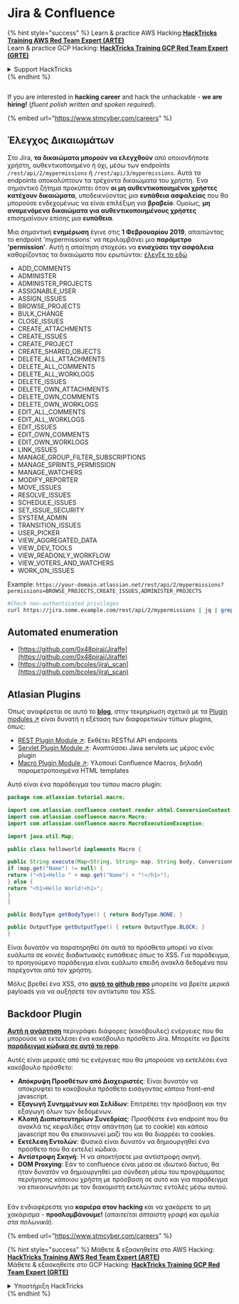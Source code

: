 # Jira & Confluence

{% hint style="success" %}
Learn & practice AWS Hacking:<img src="../../.gitbook/assets/arte.png" alt="" data-size="line">[**HackTricks Training AWS Red Team Expert (ARTE)**](https://training.hacktricks.xyz/courses/arte)<img src="../../.gitbook/assets/arte.png" alt="" data-size="line">\
Learn & practice GCP Hacking: <img src="../../.gitbook/assets/grte.png" alt="" data-size="line">[**HackTricks Training GCP Red Team Expert (GRTE)**<img src="../../.gitbook/assets/grte.png" alt="" data-size="line">](https://training.hacktricks.xyz/courses/grte)

<details>

<summary>Support HackTricks</summary>

* Check the [**subscription plans**](https://github.com/sponsors/carlospolop)!
* **Join the** 💬 [**Discord group**](https://discord.gg/hRep4RUj7f) or the [**telegram group**](https://t.me/peass) or **follow** us on **Twitter** 🐦 [**@hacktricks\_live**](https://twitter.com/hacktricks\_live)**.**
* **Share hacking tricks by submitting PRs to the** [**HackTricks**](https://github.com/carlospolop/hacktricks) and [**HackTricks Cloud**](https://github.com/carlospolop/hacktricks-cloud) github repos.

</details>
{% endhint %}

<figure><img src="../../.gitbook/assets/image (1) (1) (1) (1) (1) (1) (1) (1) (1) (1) (1).png" alt=""><figcaption></figcaption></figure>

If you are interested in **hacking career** and hack the unhackable - **we are hiring!** (_fluent polish written and spoken required_).

{% embed url="https://www.stmcyber.com/careers" %}

## Έλεγχος Δικαιωμάτων

Στο Jira, **τα δικαιώματα μπορούν να ελεγχθούν** από οποιονδήποτε χρήστη, αυθεντικοποιημένο ή όχι, μέσω των endpoints `/rest/api/2/mypermissions` ή `/rest/api/3/mypermissions`. Αυτά τα endpoints αποκαλύπτουν τα τρέχοντα δικαιώματα του χρήστη. Ένα σημαντικό ζήτημα προκύπτει όταν **οι μη αυθεντικοποιημένοι χρήστες κατέχουν δικαιώματα**, υποδεικνύοντας μια **ευπάθεια ασφαλείας** που θα μπορούσε ενδεχομένως να είναι επιλέξιμη για **βραβείο**. Ομοίως, **μη αναμενόμενα δικαιώματα για αυθεντικοποιημένους χρήστες** επισημαίνουν επίσης μια **ευπάθεια**.

Μια σημαντική **ενημέρωση** έγινε στις **1 Φεβρουαρίου 2019**, απαιτώντας το endpoint 'mypermissions' να περιλαμβάνει μια **παράμετρο 'permission'**. Αυτή η απαίτηση στοχεύει να **ενισχύσει την ασφάλεια** καθορίζοντας τα δικαιώματα που ερωτώνται: [έλεγξε το εδώ](https://developer.atlassian.com/cloud/jira/platform/change-notice-get-my-permissions-requires-permissions-query-parameter/#change-notice---get-my-permissions-resource-will-require-a-permissions-query-parameter)

* ADD\_COMMENTS
* ADMINISTER
* ADMINISTER\_PROJECTS
* ASSIGNABLE\_USER
* ASSIGN\_ISSUES
* BROWSE\_PROJECTS
* BULK\_CHANGE
* CLOSE\_ISSUES
* CREATE\_ATTACHMENTS
* CREATE\_ISSUES
* CREATE\_PROJECT
* CREATE\_SHARED\_OBJECTS
* DELETE\_ALL\_ATTACHMENTS
* DELETE\_ALL\_COMMENTS
* DELETE\_ALL\_WORKLOGS
* DELETE\_ISSUES
* DELETE\_OWN\_ATTACHMENTS
* DELETE\_OWN\_COMMENTS
* DELETE\_OWN\_WORKLOGS
* EDIT\_ALL\_COMMENTS
* EDIT\_ALL\_WORKLOGS
* EDIT\_ISSUES
* EDIT\_OWN\_COMMENTS
* EDIT\_OWN\_WORKLOGS
* LINK\_ISSUES
* MANAGE\_GROUP\_FILTER\_SUBSCRIPTIONS
* MANAGE\_SPRINTS\_PERMISSION
* MANAGE\_WATCHERS
* MODIFY\_REPORTER
* MOVE\_ISSUES
* RESOLVE\_ISSUES
* SCHEDULE\_ISSUES
* SET\_ISSUE\_SECURITY
* SYSTEM\_ADMIN
* TRANSITION\_ISSUES
* USER\_PICKER
* VIEW\_AGGREGATED\_DATA
* VIEW\_DEV\_TOOLS
* VIEW\_READONLY\_WORKFLOW
* VIEW\_VOTERS\_AND\_WATCHERS
* WORK\_ON\_ISSUES

Example: `https://your-domain.atlassian.net/rest/api/2/mypermissions?permissions=BROWSE_PROJECTS,CREATE_ISSUES,ADMINISTER_PROJECTS`
```bash
#Check non-authenticated privileges
curl https://jira.some.example.com/rest/api/2/mypermissions | jq | grep -iB6 '"havePermission": true'
```
## Automated enumeration

* [https://github.com/0x48piraj/Jiraffe](https://github.com/0x48piraj/Jiraffe)
* [https://github.com/bcoles/jira\_scan](https://github.com/bcoles/jira\_scan)

## Atlasian Plugins

Όπως αναφέρεται σε αυτό το [**blog**](https://cyllective.com/blog/posts/atlassian-audit-plugins), στην τεκμηρίωση σχετικά με τα [Plugin modules ↗](https://developer.atlassian.com/server/framework/atlassian-sdk/plugin-modules/) είναι δυνατή η εξέταση των διαφορετικών τύπων plugins, όπως:

* [REST Plugin Module ↗](https://developer.atlassian.com/server/framework/atlassian-sdk/rest-plugin-module): Εκθέτει RESTful API endpoints
* [Servlet Plugin Module ↗](https://developer.atlassian.com/server/framework/atlassian-sdk/servlet-plugin-module/): Αναπτύσσει Java servlets ως μέρος ενός plugin
* [Macro Plugin Module ↗](https://developer.atlassian.com/server/confluence/macro-module/): Υλοποιεί Confluence Macros, δηλαδή παραμετροποιημένα HTML templates

Αυτό είναι ένα παράδειγμα του τύπου macro plugin:
```java
package com.atlassian.tutorial.macro;

import com.atlassian.confluence.content.render.xhtml.ConversionContext;
import com.atlassian.confluence.macro.Macro;
import com.atlassian.confluence.macro.MacroExecutionException;

import java.util.Map;

public class helloworld implements Macro {

public String execute(Map<String, String> map, String body, ConversionContext conversionContext) throws MacroExecutionException {
if (map.get("Name") != null) {
return ("<h1>Hello " + map.get("Name") + "!</h1>");
} else {
return "<h1>Hello World!<h1>";
}
}

public BodyType getBodyType() { return BodyType.NONE; }

public OutputType getOutputType() { return OutputType.BLOCK; }
}
```
Είναι δυνατόν να παρατηρηθεί ότι αυτά τα πρόσθετα μπορεί να είναι ευάλωτα σε κοινές διαδικτυακές ευπάθειες όπως το XSS. Για παράδειγμα, το προηγούμενο παράδειγμα είναι ευάλωτο επειδή ανακλά δεδομένα που παρέχονται από τον χρήστη.&#x20;

Μόλις βρεθεί ένα XSS, στο [**αυτό το github repo**](https://github.com/cyllective/XSS-Payloads/tree/main/Confluence) μπορείτε να βρείτε μερικά payloads για να αυξήσετε τον αντίκτυπο του XSS.

## Backdoor Plugin

[**Αυτή η ανάρτηση**](https://cyllective.com/blog/posts/atlassian-malicious-plugin) περιγράφει διάφορες (κακόβουλες) ενέργειες που θα μπορούσε να εκτελέσει ένα κακόβουλο πρόσθετο Jira. Μπορείτε να βρείτε [**παράδειγμα κώδικα σε αυτό το repo**](https://github.com/cyllective/malfluence).

Αυτές είναι μερικές από τις ενέργειες που θα μπορούσε να εκτελέσει ένα κακόβουλο πρόσθετο:

* **Απόκρυψη Προσθέτων από Διαχειριστές**: Είναι δυνατόν να αποκρυφτεί το κακόβουλο πρόσθετο εισάγοντας κάποιο front-end javascript.
* **Εξαγωγή Συνημμένων και Σελίδων**: Επιτρέπει την πρόσβαση και την εξαγωγή όλων των δεδομένων.
* **Κλοπή Διαπιστευτηρίων Συνεδρίας**: Προσθέστε ένα endpoint που θα ανακλά τις κεφαλίδες στην απάντηση (με το cookie) και κάποιο javascript που θα επικοινωνεί μαζί του και θα διαρρέει τα cookies.
* **Εκτέλεση Εντολών**: Φυσικά είναι δυνατόν να δημιουργηθεί ένα πρόσθετο που θα εκτελεί κώδικα.
* **Αντίστροφη Σκηνή**: Ή να αποκτήσετε μια αντίστροφη σκηνή.
* **DOM Proxying**: Εάν το confluence είναι μέσα σε ιδιωτικό δίκτυο, θα ήταν δυνατόν να δημιουργηθεί μια σύνδεση μέσω του προγράμματος περιήγησης κάποιου χρήστη με πρόσβαση σε αυτό και για παράδειγμα να επικοινωνήσει με τον διακομιστή εκτελώντας εντολές μέσω αυτού.

<figure><img src="../../.gitbook/assets/image (1) (1) (1) (1) (1) (1) (1) (1) (1) (1) (1).png" alt=""><figcaption></figcaption></figure>

Εάν ενδιαφέρεστε για **καριέρα στον hacking** και να χακάρετε το μη χακάρισμα - **προσλαμβάνουμε!** (_απαιτείται άπταιστη γραφή και ομιλία στα πολωνικά_).

{% embed url="https://www.stmcyber.com/careers" %}

{% hint style="success" %}
Μάθετε & εξασκηθείτε στο AWS Hacking:<img src="../../.gitbook/assets/arte.png" alt="" data-size="line">[**HackTricks Training AWS Red Team Expert (ARTE)**](https://training.hacktricks.xyz/courses/arte)<img src="../../.gitbook/assets/arte.png" alt="" data-size="line">\
Μάθετε & εξασκηθείτε στο GCP Hacking: <img src="../../.gitbook/assets/grte.png" alt="" data-size="line">[**HackTricks Training GCP Red Team Expert (GRTE)**<img src="../../.gitbook/assets/grte.png" alt="" data-size="line">](https://training.hacktricks.xyz/courses/grte)

<details>

<summary>Υποστήριξη HackTricks</summary>

* Ελέγξτε τα [**σχέδια συνδρομής**](https://github.com/sponsors/carlospolop)!
* **Εγγραφείτε στην** 💬 [**ομάδα Discord**](https://discord.gg/hRep4RUj7f) ή στην [**ομάδα telegram**](https://t.me/peass) ή **ακολουθήστε** μας στο **Twitter** 🐦 [**@hacktricks\_live**](https://twitter.com/hacktricks\_live)**.**
* **Μοιραστείτε κόλπα hacking υποβάλλοντας PRs στα** [**HackTricks**](https://github.com/carlospolop/hacktricks) και [**HackTricks Cloud**](https://github.com/carlospolop/hacktricks-cloud) github repos.

</details>
{% endhint %}
